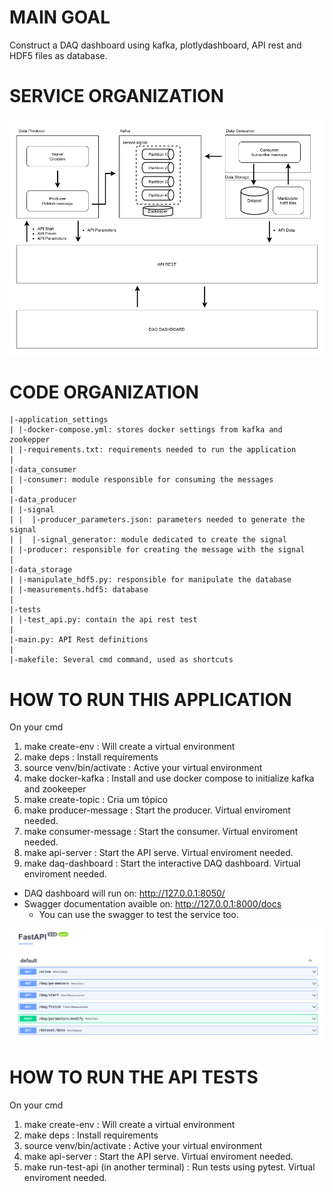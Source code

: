 # MAIN GOAL

Construct a DAQ dashboard using kafka, plotlydashboard, API rest and HDF5 files as database.

# SERVICE ORGANIZATION

![plot](./figures/ARCHITECTURE.png)


# CODE ORGANIZATION

```
|-application_settings
| |-docker-compose.yml: stores docker settings from kafka and zookepper
| |-requirements.txt: requirements needed to run the application
|
|-data_consumer
| |-consumer: module responsible for consuming the messages
|
|-data_producer
| |-signal
| |  |-producer_parameters.json: parameters needed to generate the signal
| |  |-signal_generator: module dedicated to create the signal
| |-producer: responsible for creating the message with the signal
|
|-data_storage
| |-manipulate_hdf5.py: responsible for manipulate the database
| |-measurements.hdf5: database
|
|-tests
| |-test_api.py: contain the api rest test 
|
|-main.py: API Rest definitions
|
|-makefile: Several cmd command, used as shortcuts
```


# HOW TO RUN THIS APPLICATION
On your cmd 
1. make create-env : Will create a virtual environment 
2. make deps : Install requirements
3. source venv/bin/activate : Active your virtual environment
4. make docker-kafka : Install and use docker compose to initialize kafka and zookeeper
5. make create-topic : Cria um tópico
6. make producer-message : Start the producer. Virtual enviroment needed.
7. make consumer-message : Start the consumer.  Virtual enviroment needed.
8. make api-server : Start the API serve. Virtual enviroment needed.
9. make daq-dashboard : Start the interactive DAQ dashboard. Virtual enviroment needed.

- DAQ dashboard will run on: http://127.0.0.1:8050/
- Swagger documentation avaible on: http://127.0.0.1:8000/docs
    - You can use the swagger to test the service too.

![plot](./figures/SWAGGER_FASTAPI.png)



# HOW TO RUN THE API TESTS
On your cmd 
1. make create-env : Will create a virtual environment 
2. make deps : Install requirements
3. source venv/bin/activate : Active your virtual environment
4. make api-server : Start the API serve. Virtual enviroment needed.
5. make run-test-api (in another terminal) : Run tests using pytest. Virtual enviroment needed.

